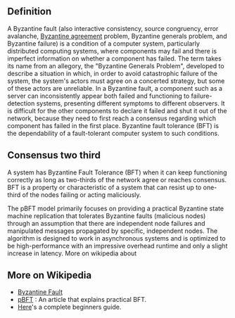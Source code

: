 ## Definition
A Byzantine fault (also interactive consistency, source congruency, error avalanche, [Byzantine agreement](byzantine-agreement) problem, Byzantine generals problem, and Byzantine failure) is a condition of a computer system, particularly distributed computing systems, where components may fail and there is imperfect information on whether a component has failed. The term takes its name from an allegory, the "Byzantine Generals Problem", developed to describe a situation in which, in order to avoid catastrophic failure of the system, the system's actors must agree on a concerted strategy, but some of these actors are unreliable.
In a Byzantine fault, a component such as a server can inconsistently appear both failed and functioning to failure-detection systems, presenting different symptoms to different observers. It is difficult for the other components to declare it failed and shut it out of the network, because they need to first reach a consensus regarding which component has failed in the first place.
Byzantine fault tolerance (BFT) is the dependability of a fault-tolerant computer system to such conditions.

## Consensus two third
A system has Byzantine Fault Tolerance (BFT) when it can keep functioning correctly as long as two-thirds of the network agree or reaches consensus. BFT is a property or characteristic of a system that can resist up to one-third of the nodes failing or acting maliciously.

The pBFT model primarily focuses on providing a practical Byzantine state machine replication that tolerates Byzantine faults (malicious nodes) through an assumption that there are independent node failures and manipulated messages propagated by specific, independent nodes.
The algorithm is designed to work in asynchronous systems and is optimized to be high-performance with an impressive overhead runtime and only a slight increase in latency. More on wikipedia about

## More on Wikipedia
- [Byzantine Fault](https://en.wikipedia.org/wiki/Byzantine_fault)
- [pBFT](https://en.bitcoinwiki.org/wiki/PBFT) : An article that explains practical BFT. 
- [Here](https://blockonomi.com/practical-byzantine-fault-tolerance/)'s a complete beginners guide.